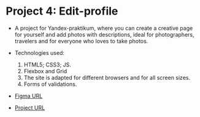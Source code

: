 # Project 4: Edit-profile

* A project for Yandex-praktikum, where you can create a creative page for yourself and add photos with descriptions, ideal for photographers, travelers and for everyone who loves to take photos.

* Technologies used:
  1. HTML5; CSS3; JS.
  2. Flexbox and Grid
  3. The site is adapted for different browsers and for all screen sizes.
  4. Forms of validations.


* [Figma URL](https://www.figma.com/file/StZjf8HnoeLdiXS7dYrLAh/JavaScript.-Sprint-4)

* [Project URL](https://mgerikos.github.io/Edit-profile/)



